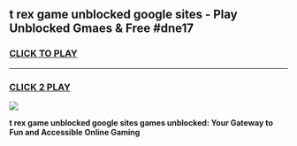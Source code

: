 
## t rex game unblocked google sites - Play Unblocked Gmaes & Free #dne17
<h3>
<a href="https://news.freeplayer.one?title=t_rex_game_unblocked_google_sites&ref=24F">CLICK TO PLAY</a></h3>
<hr>

<h3>
<a href="https://news.freeplayer.one?title=t_rex_game_unblocked_google_sites&ref=24F">CLICK 2 PLAY</a>
  
</h3>

<a href="https://news.freeplayer.one?title=t_rex_game_unblocked_google_sites&ref=24F/"><img src="https://clearcache.store/games.png"></a>


**t rex game unblocked google sites games unblocked: Your Gateway to Fun and Accessible Online Gaming**
